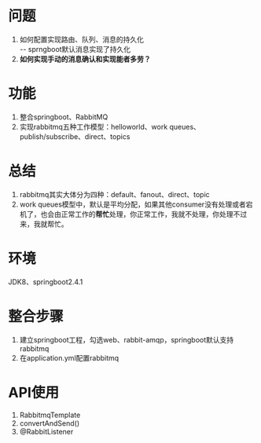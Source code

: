 # 问题
1. 如何配置实现路由、队列、消息的持久化  
  -- sprngboot默认消息实现了持久化  
2. **如何实现手动的消息确认和实现能者多劳？**

# 功能
1. 整合springboot、RabbitMQ
2. 实现rabbitmq五种工作模型：helloworld、work queues、publish/subscribe、direct、topics

# 总结 
1. rabbitmq其实大体分为四种：default、fanout、direct、topic
2. work queues模型中，默认是平均分配，如果其他consumer没有处理或者宕机了，也会由正常工作的**帮忙**处理，你正常工作，我就不处理，你处理不过来，我就帮忙。


# 环境
JDK8、springboot2.4.1

# 整合步骤
1. 建立springboot工程，勾选web、rabbit-amqp，springboot默认支持rabbitmq
2. 在application.yml配置rabbitmq

# API使用
1. RabbitmqTemplate
2. convertAndSend()
3. @RabbitListener